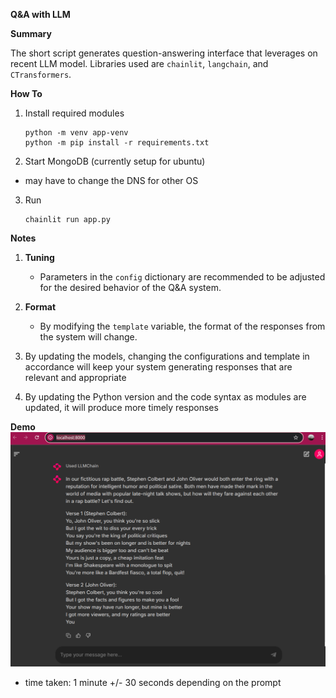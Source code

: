 **Q&A with LLM**

**Summary**

The short script generates question-answering interface that leverages on recent LLM model. Libraries used are `chainlit`, `langchain`, and `CTransformers`.


**How To**

1. Install required modules
   ```
   python -m venv app-venv
   python -m pip install -r requirements.txt
   ```

2. Start MongoDB (currently setup for ubuntu)

- may have to change the DNS for other OS

3. Run
   ```
   chainlit run app.py
   ```

**Notes**

1. **Tuning**
   - Parameters in the `config` dictionary are recommended to be adjusted for the desired behavior of the Q&A system. 

2. **Format**
   - By modifying the `template` variable, the format of the responses from the system will change.

3. By updating the models, changing the configurations and template in accordance will keep your system generating responses that are relevant and appropriate

4. By updating the Python version and the code syntax as modules are updated, it will produce more timely responses

**Demo**
![run.png](img/run2.png)

- time taken: 1 minute +/- 30 seconds depending on the prompt
